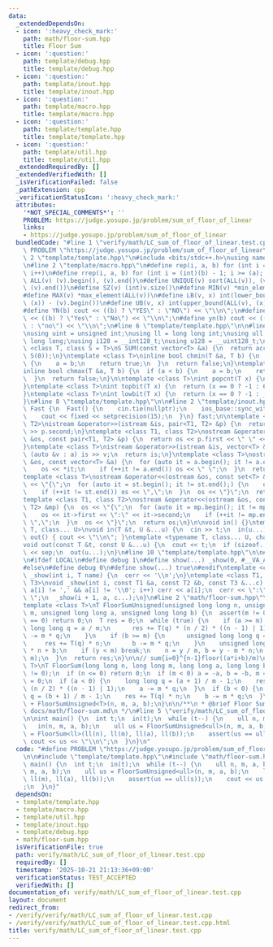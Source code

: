 ```yaml
---
data:
  _extendedDependsOn:
  - icon: ':heavy_check_mark:'
    path: math/floor-sum.hpp
    title: Floor Sum
  - icon: ':question:'
    path: template/debug.hpp
    title: template/debug.hpp
  - icon: ':question:'
    path: template/inout.hpp
    title: template/inout.hpp
  - icon: ':question:'
    path: template/macro.hpp
    title: template/macro.hpp
  - icon: ':question:'
    path: template/template.hpp
    title: template/template.hpp
  - icon: ':question:'
    path: template/util.hpp
    title: template/util.hpp
  _extendedRequiredBy: []
  _extendedVerifiedWith: []
  _isVerificationFailed: false
  _pathExtension: cpp
  _verificationStatusIcon: ':heavy_check_mark:'
  attributes:
    '*NOT_SPECIAL_COMMENTS*': ''
    PROBLEM: https://judge.yosupo.jp/problem/sum_of_floor_of_linear
    links:
    - https://judge.yosupo.jp/problem/sum_of_floor_of_linear
  bundledCode: "#line 1 \"verify/math/LC_sum_of_floor_of_linear.test.cpp\"\n#define\
    \ PROBLEM \"https://judge.yosupo.jp/problem/sum_of_floor_of_linear\"\n\n#line\
    \ 2 \"template/template.hpp\"\n#include <bits/stdc++.h>\nusing namespace std;\n\
    \n#line 2 \"template/macro.hpp\"\n#define rep(i, a, b) for (int i = (a); i < (int)(b);\
    \ i++)\n#define rrep(i, a, b) for (int i = (int)(b) - 1; i >= (a); i--)\n#define\
    \ ALL(v) (v).begin(), (v).end()\n#define UNIQUE(v) sort(ALL(v)), (v).erase(unique(ALL(v)),\
    \ (v).end())\n#define SZ(v) (int)v.size()\n#define MIN(v) *min_element(ALL(v))\n\
    #define MAX(v) *max_element(ALL(v))\n#define LB(v, x) int(lower_bound(ALL(v),\
    \ (x)) - (v).begin())\n#define UB(v, x) int(upper_bound(ALL(v), (x)) - (v).begin())\n\
    #define YN(b) cout << ((b) ? \"YES\" : \"NO\") << \"\\n\";\n#define Yn(b) cout\
    \ << ((b) ? \"Yes\" : \"No\") << \"\\n\";\n#define yn(b) cout << ((b) ? \"yes\"\
    \ : \"no\") << \"\\n\";\n#line 6 \"template/template.hpp\"\n\n#line 2 \"template/util.hpp\"\
    \nusing uint = unsigned int;\nusing ll = long long int;\nusing ull = unsigned\
    \ long long;\nusing i128 = __int128_t;\nusing u128 = __uint128_t;\n\ntemplate\
    \ <class T, class S = T>\nS SUM(const vector<T> &a) {\n  return accumulate(ALL(a),\
    \ S(0));\n}\ntemplate <class T>\ninline bool chmin(T &a, T b) {\n  if (a > b)\
    \ {\n    a = b;\n    return true;\n  }\n  return false;\n}\ntemplate <class T>\n\
    inline bool chmax(T &a, T b) {\n  if (a < b) {\n    a = b;\n    return true;\n\
    \  }\n  return false;\n}\n\ntemplate <class T>\nint popcnt(T x) {\n  return __builtin_popcountll(x);\n\
    }\ntemplate <class T>\nint topbit(T x) {\n  return (x == 0 ? -1 : 63 - __builtin_clzll(x));\n\
    }\ntemplate <class T>\nint lowbit(T x) {\n  return (x == 0 ? -1 : __builtin_ctzll(x));\n\
    }\n#line 8 \"template/template.hpp\"\n\n#line 2 \"template/inout.hpp\"\nstruct\
    \ Fast {\n  Fast() {\n    cin.tie(nullptr);\n    ios_base::sync_with_stdio(false);\n\
    \    cout << fixed << setprecision(15);\n  }\n} fast;\n\ntemplate <class T1, class\
    \ T2>\nistream &operator>>(istream &is, pair<T1, T2> &p) {\n  return is >> p.first\
    \ >> p.second;\n}\ntemplate <class T1, class T2>\nostream &operator<<(ostream\
    \ &os, const pair<T1, T2> &p) {\n  return os << p.first << \" \" << p.second;\n\
    }\ntemplate <class T>\nistream &operator>>(istream &is, vector<T> &a) {\n  for\
    \ (auto &v : a) is >> v;\n  return is;\n}\ntemplate <class T>\nostream &operator<<(ostream\
    \ &os, const vector<T> &a) {\n  for (auto it = a.begin(); it != a.end();) {\n\
    \    os << *it;\n    if (++it != a.end()) os << \" \";\n  }\n  return os;\n}\n\
    template <class T>\nostream &operator<<(ostream &os, const set<T> &st) {\n  os\
    \ << \"{\";\n  for (auto it = st.begin(); it != st.end();) {\n    os << *it;\n\
    \    if (++it != st.end()) os << \",\";\n  }\n  os << \"}\";\n  return os;\n}\n\
    template <class T1, class T2>\nostream &operator<<(ostream &os, const map<T1,\
    \ T2> &mp) {\n  os << \"{\";\n  for (auto it = mp.begin(); it != mp.end();) {\n\
    \    os << it->first << \":\" << it->second;\n    if (++it != mp.end()) os <<\
    \ \",\";\n  }\n  os << \"}\";\n  return os;\n}\n\nvoid in() {}\ntemplate <typename\
    \ T, class... U>\nvoid in(T &t, U &...u) {\n  cin >> t;\n  in(u...);\n}\nvoid\
    \ out() { cout << \"\\n\"; }\ntemplate <typename T, class... U, char sep = ' '>\n\
    void out(const T &t, const U &...u) {\n  cout << t;\n  if (sizeof...(u)) cout\
    \ << sep;\n  out(u...);\n}\n#line 10 \"template/template.hpp\"\n\n#line 2 \"template/debug.hpp\"\
    \n#ifdef LOCAL\n#define debug 1\n#define show(...) _show(0, #__VA_ARGS__, __VA_ARGS__)\n\
    #else\n#define debug 0\n#define show(...) true\n#endif\ntemplate <class T>\nvoid\
    \ _show(int i, T name) {\n  cerr << '\\n';\n}\ntemplate <class T1, class T2, class...\
    \ T3>\nvoid _show(int i, const T1 &a, const T2 &b, const T3 &...c) {\n  for (;\
    \ a[i] != ',' && a[i] != '\\0'; i++) cerr << a[i];\n  cerr << \":\" << b << \"\
    \ \";\n  _show(i + 1, a, c...);\n}\n#line 2 \"math/floor-sum.hpp\"\n\n// sum{i=0}^{n-1}floor((a*i+b)/m)\n\
    template <class T>\nT FloorSumUnsigned(unsigned long long n, unsigned long long\
    \ m, unsigned long long a, unsigned long long b) {\n  assert(m != 0);\n  if (n\
    \ == 0) return 0;\n  T res = 0;\n  while (true) {\n    if (a >= m) {\n      unsigned\
    \ long long q = a / m;\n      res += T(q) * (n / 2) * ((n - 1) | 1);\n      a\
    \ -= m * q;\n    }\n    if (b >= m) {\n      unsigned long long q = b / m;\n \
    \     res += T(q) * n;\n      b -= m * q;\n    }\n    unsigned long long y = a\
    \ * n + b;\n    if (y < m) break;\n    n = y / m, b = y - m * n;\n    swap(a,\
    \ m);\n  }\n  return res;\n}\n\n// sum{i=0}^{n-1}floor((a*i+b)/m)\ntemplate <class\
    \ T>\nT FloorSum(long long n, long long m, long long a, long long b) {\n  assert(m\
    \ != 0);\n  if (n <= 0) return 0;\n  if (m < 0) a = -a, b = -b, m = -m;\n  T res\
    \ = 0;\n  if (a < 0) {\n    long long q = (a + 1) / m - 1;\n    res += T(q) *\
    \ (n / 2) * ((n - 1) | 1);\n    a -= m * q;\n  }\n  if (b < 0) {\n    long long\
    \ q = (b + 1) / m - 1;\n    res += T(q) * n;\n    b -= m * q;\n  }\n  return res\
    \ + FloorSumUnsigned<T>(n, m, a, b);\n}\n\n/**\n * @brief Floor Sum\n * @docs\
    \ docs/math/floor-sum.md\n */\n#line 5 \"verify/math/LC_sum_of_floor_of_linear.test.cpp\"\
    \n\nint main() {\n  int t;\n  in(t);\n  while (t--) {\n    ull n, m, a, b;\n \
    \   in(n, m, a, b);\n    ull us = FloorSumUnsigned<ull>(n, m, a, b);\n    ll s\
    \ = FloorSum<ll>(ll(n), ll(m), ll(a), ll(b));\n    assert(us == ull(s));\n   \
    \ cout << us << \"\\n\";\n  }\n}\n"
  code: "#define PROBLEM \"https://judge.yosupo.jp/problem/sum_of_floor_of_linear\"\
    \n\n#include \"template/template.hpp\"\n#include \"math/floor-sum.hpp\"\n\nint\
    \ main() {\n  int t;\n  in(t);\n  while (t--) {\n    ull n, m, a, b;\n    in(n,\
    \ m, a, b);\n    ull us = FloorSumUnsigned<ull>(n, m, a, b);\n    ll s = FloorSum<ll>(ll(n),\
    \ ll(m), ll(a), ll(b));\n    assert(us == ull(s));\n    cout << us << \"\\n\"\
    ;\n  }\n}"
  dependsOn:
  - template/template.hpp
  - template/macro.hpp
  - template/util.hpp
  - template/inout.hpp
  - template/debug.hpp
  - math/floor-sum.hpp
  isVerificationFile: true
  path: verify/math/LC_sum_of_floor_of_linear.test.cpp
  requiredBy: []
  timestamp: '2025-10-21 21:13:36+09:00'
  verificationStatus: TEST_ACCEPTED
  verifiedWith: []
documentation_of: verify/math/LC_sum_of_floor_of_linear.test.cpp
layout: document
redirect_from:
- /verify/verify/math/LC_sum_of_floor_of_linear.test.cpp
- /verify/verify/math/LC_sum_of_floor_of_linear.test.cpp.html
title: verify/math/LC_sum_of_floor_of_linear.test.cpp
---
```


